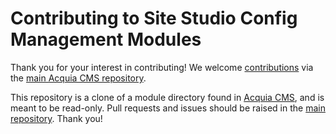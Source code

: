 # Contributing to Site Studio Config Management Modules

Thank you for your interest in contributing! We welcome [contributions](https://github.com/acquia/acquia_cms/blob/develop/CONTRIBUTING.md) via the [main Acquia CMS repository](https://github.com/acquia/acquia_cms).

This repository is a clone of a module directory found in [Acquia CMS](https://github.com/acquia/acquia_cms), and is meant to be read-only. Pull requests and issues should be raised in the [main repository](https://github.com/acquia/acquia_cms). Thank you!
